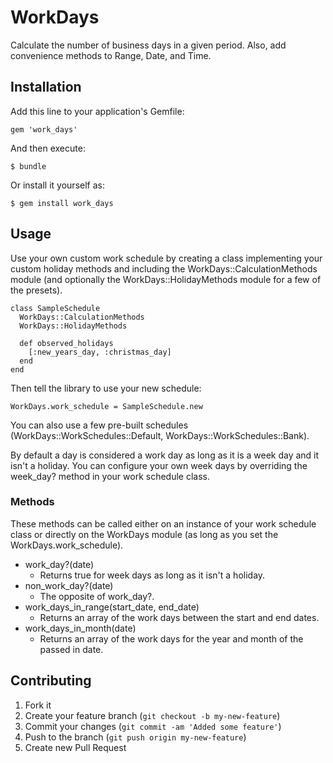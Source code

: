 # WorkDays

Calculate the number of business days in a given period.  Also, add convenience methods to Range, Date, and Time.

## Installation

Add this line to your application's Gemfile:

    gem 'work_days'

And then execute:

    $ bundle

Or install it yourself as:

    $ gem install work_days

## Usage

Use your own custom work schedule by creating a class implementing 
your custom holiday methods and including the WorkDays::CalculationMethods module
(and optionally the WorkDays::HolidayMethods module for a few of the presets). 

    class SampleSchedule
      WorkDays::CalculationMethods
      WorkDays::HolidayMethods

      def observed_holidays
        [:new_years_day, :christmas_day]
      end
    end

Then tell the library to use your new schedule:

    WorkDays.work_schedule = SampleSchedule.new

You can also use a few pre-built schedules (WorkDays::WorkSchedules::Default, WorkDays::WorkSchedules::Bank).

By default a day is considered a work day as long as it is a week day and it isn't a holiday.
You can configure your own week days by overriding the week_day? method in your work schedule class.

### Methods

These methods can be called either on an instance of your work schedule class or directly
on the WorkDays module (as long as you set the WorkDays.work_schedule).

* work_day?(date)
  * Returns true for week days as long as it isn't a holiday.
* non_work_day?(date)
  * The opposite of work_day?.
* work_days_in_range(start_date, end_date)
  * Returns an array of the work days between the start and end dates.
* work_days_in_month(date)
  * Returns an array of the work days for the year and month of the passed in date.

## Contributing

1. Fork it
2. Create your feature branch (`git checkout -b my-new-feature`)
3. Commit your changes (`git commit -am 'Added some feature'`)
4. Push to the branch (`git push origin my-new-feature`)
5. Create new Pull Request
